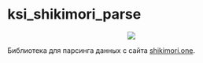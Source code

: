 # ksi_shikimori_parse
<p align="center">
  <img src="https://raw.githubusercontent.com/Kseen715/imgs/main/favicon.ico?token=GHSAT0AAAAAABZP3VEEX2RTOIF434CW37Q4Y4TPXMA" />
</p>

Библиотека для парсинга данных с сайта [shikimori.one](https://shikimori.one/).
